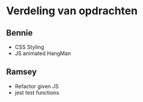 # Verdeling van opdrachten

## Bennie

- CSS Styling
- JS animated HangMan

## Ramsey

- Refactor given JS
- jest test functions
